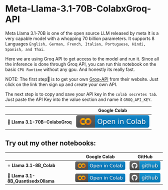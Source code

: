 # Meta-Llama-3.1-70B-ColabxGroq-API

Meta Llama 3.1-70B is one of the open source LLM released by meta It is a very capable model with a whopping 70 billion parameters. It supports 8 Languages `English, German, French, Italian, Portuguese, Hindi, Spanish, and Thai`.

Here we are using Groq API to get access to the model and run it. Since all the inference is done through Groq API, you can run this notebook on the basic `CPU Runtime` without any gpu. And honestly its really fast.

NOTE: The first step🥇 is to get your own [Groq-API](https://console.groq.com/keys) from their website. Just click on the link then sign up and create your own API.

The next step is to copy and save your API key in the `colab secretes tab`.<br> Just paste the API Key into the value section and name it `GROQ_API_KEY`.

| |Google Colab|
|:--|:-:|
| 🚀 **Llama 3.1-70B-ColabxGroq** |  [![Open in Colab](https://github.com/73LIX/Meta-Llama-3.1-8BxColab/blob/main/asset/colab_logo.svg)](https://colab.research.google.com/drive/1_B3vedI7H994TIm8w0f82Meguj-TtJt0?usp=sharing)


## Try out my other notebooks:

| |Google Colab|GitHub|
|:--|:-:|:-:|
| ⭐ **Llama 3.1-8B_Colab** | [![Open in Colab](https://github.com/73LIX/Meta-Llama-3.1-8BxColab/blob/main/asset/colab_logo.svg)](https://colab.research.google.com/drive/10c_GQ8wqVXuX5JciX0gHVstO0WHaUbqD?usp=sharing ) | [![GitHub](https://github.com/73LIX/Meta-Llama-3.1-8BQuantisedxColab-Ollama/blob/main/assets/github.svg)](https://github.com/73LIX/Meta-Llama-3.1-8BxColab.git)
| 🌟 **Llama 3.1-8B_QuantisedxOllama** |  [![Open in Colab](https://github.com/73LIX/Meta-Llama-3.1-8BxColab/blob/main/asset/colab_logo.svg)](https://colab.research.google.com/drive/1S9q6cvH8y2WMml7pczg0Bl-VS6Le-jzZ?usp=sharing) | [![GitHub](https://github.com/73LIX/Meta-Llama-3.1-8BQuantisedxColab-Ollama/blob/main/assets/github.svg)](https://github.com/73LIX/Meta-Llama-3.1-8BQuantisedxColab-Ollama.git)
